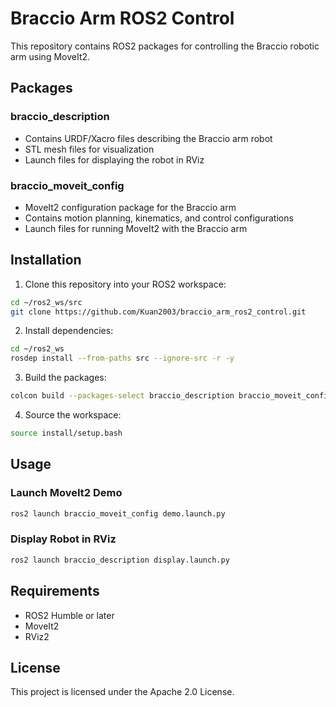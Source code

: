 # Braccio Arm ROS2 Control

This repository contains ROS2 packages for controlling the Braccio robotic arm using MoveIt2.

## Packages

### braccio_description
- Contains URDF/Xacro files describing the Braccio arm robot
- STL mesh files for visualization
- Launch files for displaying the robot in RViz

### braccio_moveit_config
- MoveIt2 configuration package for the Braccio arm
- Contains motion planning, kinematics, and control configurations
- Launch files for running MoveIt2 with the Braccio arm

## Installation

1. Clone this repository into your ROS2 workspace:
```bash
cd ~/ros2_ws/src
git clone https://github.com/Kuan2003/braccio_arm_ros2_control.git
```

2. Install dependencies:
```bash
cd ~/ros2_ws
rosdep install --from-paths src --ignore-src -r -y
```

3. Build the packages:
```bash
colcon build --packages-select braccio_description braccio_moveit_config
```

4. Source the workspace:
```bash
source install/setup.bash
```

## Usage

### Launch MoveIt2 Demo
```bash
ros2 launch braccio_moveit_config demo.launch.py
```

### Display Robot in RViz
```bash
ros2 launch braccio_description display.launch.py
```

## Requirements

- ROS2 Humble or later
- MoveIt2
- RViz2

## License

This project is licensed under the Apache 2.0 License.
